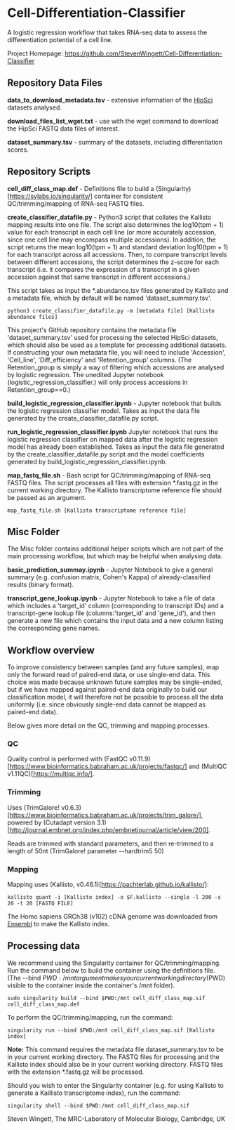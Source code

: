 # Cell-Differentiation-Classifier
A logistic regression workflow that takes RNA-seq data to assess the differentiation potential of a cell line.

Project Homepage: https://github.com/StevenWingett/Cell-Differentiation-Classifier

## Repository Data Files
**data_to_download_metadata.tsv** - extensive information of the [HipSci](https://www.hipsci.org/) datasets analysed.

**download_files_list_wget.txt** - use with the wget command to download the HipSci FASTQ data files of interest.

**dataset_summary.tsv** - summary of the datasets, including differentiation scores.

## Repository Scripts
**cell_diff_class_map.def** - Definitions file to build a (Singularity)[https://sylabs.io/singularity/] container for consistent QC/trimming/mapping of RNA-seq FASTQ files.

**create_classifier_datafile.py** - Python3 script that collates the Kallisto mapping results into one file. The script also determines the log10(tpm + 1) value for each transcript in each cell line (or more accurately accession, since one cell line may encompass multiple accessions).  In addition, the script returns the mean log10(tpm + 1) and standard deviation log10(tpm + 1) for each transcript across all accessions.  Then, to compare transcript levels between different accessions, the script determines the z-score for each transcript (i.e. it compares the expression of a transcript in a given accession against that same transcript in different accessions.)

This script takes as input the *.abundance.tsv files generated by Kallisto and a metadata file, which by default will be named 'dataset_summary.tsv'.

    python3 create_classifier_datafile.py -m [metadata file] [Kallisto abundance files]

This project's GitHub repository contains the metadata file 'dataset_summary.tsv' used for processing the selected HipSci datasets, which should also be used as a template for processing additional datasets.  If constructing your own metadata file, you will need to include 'Accession', 'Cell_line', 'Diff_efficiency' and 'Retention_group' columns.  (The Retention_group is simply a way of filtering which accessions are analysed by logistic regression.  The unedited Jupyter notebook (logistic_regression_classifier.) will only process accessions in Retention_group==0.)

**build_logistic_regression_classifier.ipynb** - Jupyter notebook that builds the logistic regression classifier model.  Takes as input the data file generated by the create_classifier_datafile.py script.

**run_logistic_regression_classifier.ipynb** Jupyter notebook that runs the logistic regression classifier on mapped data after the logistic regression model has already been established.  Takes as input the data file generated by the create_classifier_datafile.py script and the model coefficients generated by build_logistic_regression_classifier.ipynb.

**map_fastq_file.sh** - Bash script for QC/trimming/mapping of RNA-seq FASTQ files.  The script processes all files with extension *.fastq.gz in the current working directory.  The Kallisto transcriptome reference file should be passed as an argument.

    map_fastq_file.sh [Kallisto transcriptome reference file] 

## Misc Folder
The Misc folder contains additional helper scripts which are not part of the main processing workflow, but which may be helpful when analysing data.

**basic_prediction_summay.ipynb** - Jupyter Notebook to give a general summary (e.g. confusion matrix, Cohen's Kappa) of already-classified results (binary format).

**transcript_gene_lookup.ipynb** - Jupyter Notebook to take a file of data which includes a 'target_id' column (corresponding to transcript IDs) and a transcript-gene lookup file (columns:'target_id' and 'gene_id'), and then generate a new file which contains the input data and a new column listing the corresponding gene names.

## Workflow overview
To improve consistency between samples (and any future samples), map only the forward read of paired-end data, or use single-end data.  This choice was made because unknown future samples may be single-ended, but if we have mapped against paired-end data originally to build our classification model, it will therefore not be possible to process all the data uniformly (i.e. since obviously single-end data cannot be mapped as paired-end data). 

Below gives more detail on the QC, trimming and mapping processes.

### QC
Quality control is performed with (FastQC v0.11.9)[https://www.bioinformatics.babraham.ac.uk/projects/fastqc/] and (MultiQC v1.11QC)[https://multiqc.info/].

### Trimming
Uses (TrimGalore! v0.6.3)[https://www.bioinformatics.babraham.ac.uk/projects/trim_galore/], powered by (Cutadapt version 3.1)[http://journal.embnet.org/index.php/embnetjournal/article/view/200].

Reads are trimmed with standard parameters, and then re-trimmed to a length of 50nt (TrimGalore! parameter --hardtrim5 50)

### Mapping
Mapping uses (Kallisto, v0.46.1)[https://pachterlab.github.io/kallisto/]:

    kallisto quant -i [Kallisto index] -o $F.kallisto --single -l 200 -s 20 -t 20 [FASTQ FILE] 

The Homo sapiens GRCh38 (v102) cDNA genome was downloaded from [Ensembl](http://www.ensembl.org/) to make the Kallisto index.

## Processing data
We recommend using the Singularity container for QC/trimming/mapping.  Run the command below to build the container using the definitions file.  (The --bind $PWD:/mnt argument makes your current working directory ($PWD) visible to the container inside the container's /mnt folder).  

    sudo singularity build --bind $PWD:/mnt cell_diff_class_map.sif cell_diff_class_map.def

To perform the QC/trimming/mapping, run the command:

    singularity run --bind $PWD:/mnt cell_diff_class_map.sif [Kallisto index]

**Note:**  This command requires the metadata file dataset_summary.tsv to be in your current working directory.  The FASTQ files for processing and the Kallisto index should also be in your current working directory.  FASTQ files with the extension *.fastq.gz will be processed.

Should you wish to enter the Singularity container (e.g. for using Kallisto to generate a Kaillisto transcriptome index), run the command:

    singularity shell --bind $PWD:/mnt cell_diff_class_map.sif

Steven Wingett, The MRC-Laboratory of Molecular Biology, Cambridge, UK
